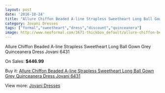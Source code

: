 ```yaml
---
layout: post
date: '2016-10-24'
title: "Allure Chiffon Beaded A-line Strapless Sweetheart Long Ball Gown Grey Quinceanera Dress Jovani 6431"
category: Jovani Dresses
tags: ["formal","sweetheart","dress","discount","quinceanera"]
image: http://www.neoformal.com/3671-thickbox_default/allure-chiffon-beaded-a-line-strapless-sweetheart-long-ball-gown-grey-quinceanera-dress-jovani-6431.jpg
---
```

Allure Chiffon Beaded A-line Strapless Sweetheart Long Ball Gown Grey Quinceanera Dress Jovani 6431

On Sales: **$446.99**
<a href="https://www.neoformal.com/en/jovani-dresses/1365-allure-chiffon-beaded-a-line-strapless-sweetheart-long-ball-gown-grey-quinceanera-dress-jovani-6431.html"><amp-img layout="responsive" width="600" height="600" src="//www.neoformal.com/3671-thickbox_default/allure-chiffon-beaded-a-line-strapless-sweetheart-long-ball-gown-grey-quinceanera-dress-jovani-6431.jpg" alt="Allure Chiffon Beaded A-line Strapless Sweetheart Long Ball Gown Grey Quinceanera Dress Jovani 6431 0" /></a>
<a href="https://www.neoformal.com/en/jovani-dresses/1365-allure-chiffon-beaded-a-line-strapless-sweetheart-long-ball-gown-grey-quinceanera-dress-jovani-6431.html"><amp-img layout="responsive" width="600" height="600" src="//www.neoformal.com/3672-thickbox_default/allure-chiffon-beaded-a-line-strapless-sweetheart-long-ball-gown-grey-quinceanera-dress-jovani-6431.jpg" alt="Allure Chiffon Beaded A-line Strapless Sweetheart Long Ball Gown Grey Quinceanera Dress Jovani 6431 1" /></a>
<a href="https://www.neoformal.com/en/jovani-dresses/1365-allure-chiffon-beaded-a-line-strapless-sweetheart-long-ball-gown-grey-quinceanera-dress-jovani-6431.html"><amp-img layout="responsive" width="600" height="600" src="//www.neoformal.com/3673-thickbox_default/allure-chiffon-beaded-a-line-strapless-sweetheart-long-ball-gown-grey-quinceanera-dress-jovani-6431.jpg" alt="Allure Chiffon Beaded A-line Strapless Sweetheart Long Ball Gown Grey Quinceanera Dress Jovani 6431 2" /></a>

Buy it: [Allure Chiffon Beaded A-line Strapless Sweetheart Long Ball Gown Grey Quinceanera Dress Jovani 6431](https://www.neoformal.com/en/jovani-dresses/1365-allure-chiffon-beaded-a-line-strapless-sweetheart-long-ball-gown-grey-quinceanera-dress-jovani-6431.html "Allure Chiffon Beaded A-line Strapless Sweetheart Long Ball Gown Grey Quinceanera Dress Jovani 6431")

View more: [Jovani Dresses](https://www.neoformal.com/en/15-jovani-dresses "Jovani Dresses")